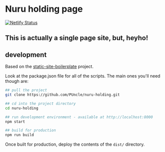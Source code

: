# Nuru holding page

[![Netlify Status](https://api.netlify.com/api/v1/badges/77bd265b-2c51-4ceb-901d-67c317265d5e/deploy-status)](https://app.netlify.com/sites/nuru-holding/deploys)

## This is actually a single page site, but, heyho!

## development

Based on the [static-site-boilerplate](https://opencollective.com/static-site-boilerplate) project.

Look at the package.json file for all of the scripts. The main ones you'll need though are:

```bash
## pull the project
git clone https://github.com/PUncle/nuru-holding.git

## cd into the project directory
cd nuru-holding

## run development environment - available at http://localhost:8000
npm start

## build for production
npm run build
 ```

Once built for production, deploy the contents of the `dist/` directory.
